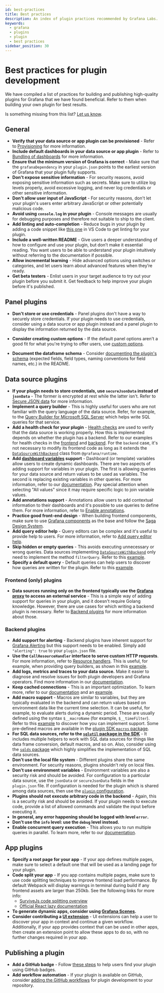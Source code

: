 ```yaml
---
id: best-practices
title: Best practices
description: An index of plugin practices recommended by Grafana Labs.
keywords:
  - grafana
  - plugins
  - plugin
  - best practices
sidebar_position: 30
---
```


# Best practices for plugin development

We have compiled a list of practices for building and publishing high-quality plugins for Grafana that we have found beneficial. Refer to them when building your own plugin for best results.

Is something missing from this list? [Let us know](https://github.com/grafana/plugin-tools/issues/new).

## General

- **Verify that your data source or app plugin can be provisioned** - Refer to [Provisioning](https://grafana.com/docs/grafana/latest/administration/provisioning/#data-sources) for more information.
- **Include default dashboards in your data source or app plugin** - Refer to [Bundling of dashboards](../key-concepts/plugin-types-usage.md#bundling-of-dashboards) for more information.
- **Ensure that the minimum version of Grafana is correct** - Make sure that the `grafanaDependency` in your `plugin.json` points to the earliest version of Grafana that your plugin fully supports.
- **Don't expose sensitive information** - For security reasons, avoid exposing sensitive information such as secrets. Make sure to utilize log levels properly, avoid excessive logging, and never log credentials or other sensitive information.
- **Don't allow user input of JavaScript** - For security reasons, don't let your plugin's users enter arbitrary JavaScript or other potentially malicious code.
- **Avoid using `console.log` in your plugin** - Console messages are usually for debugging purposes and therefore not suitable to ship to the client.
- **Add linting and auto-completion** - Reduce bugs in your plugin by adding a code snippet like [this one](https://grafana.com/blog/2021/01/21/6-tips-for-improving-your-grafana-plugin-before-you-publish/#tip-3-add-linting-and-auto-completion-to-your-pluginjson) in VS Code to get linting for your plugin.
- **Include a well-written README** - Give users a deeper understanding of how to configure and use your plugin, but don’t make it essential reading. You want users to be able to understand your plugin intuitively without referring to the documentation if possible.
- **Allow incremental learning** - Hide advanced options using switches or categories, and let users learn about advanced features when they’re ready.
- **Get beta testers** - Enlist users in your target audience to try out your plugin before you submit it. Get feedback to help improve your plugin before it's published.

## Panel plugins

- **Don't store or use credentials** - Panel plugins don't have a way to securely store credentials. If your plugin needs to use credentials, consider using a data source or app plugin instead and a panel plugin to display the information returned by the data source.

- **Consider creating custom options** - If the default panel options aren't a good fit for what you're trying to offer users, use [custom options](../how-to-guides/panel-plugins/custom-panel-option-editors).
- **Document the dataframe schema** - Consider [documenting the plugin's schema](https://grafana.com/blog/2021/01/21/6-tips-for-improving-your-grafana-plugin-before-you-publish/#tip-2-document-the-data-frame-schema-for-panel-plugins) (expected fields, field types, naming conventions for field names, etc.) in the README.

## Data source plugins

- **If your plugin needs to store credentials, use `secureJsonData` instead of `jsonData`** - The former is encrypted at rest while the latter isn't. Refer to [Secure JSON data](../how-to-guides/data-source-plugins/add-authentication-for-data-source-plugins#store-configuration-in-securejsondata) for more information.
- **Implement a query builder** - This is highly useful for users who are not familiar with the query language of the data source. Refer, for example, to the [Query Builder for Microsoft SQL Server](https://grafana.com/docs/grafana/latest/datasources/mssql/query-editor/#builder-mode) which helps write SQL queries for that service.
- **Add a health check for your plugin** - [Health checks](../key-concepts/backend-plugins/#health-checks) are used to verify that the data source is working properly. How this is implemented depends on whether the plugin has a backend. Refer to our examples for health checks in the [frontend](https://github.com/grafana/grafana-plugin-examples/blob/5441fe2f818e28cdeb06eb7066ff198dd34bb0ab/examples/datasource-http/src/DataSource.ts#L81-L115) and [backend](https://github.com/grafana/grafana-plugin-examples/blob/0532f8b23645251997088ac7a1707a72d3fd9248/examples/datasource-basic/pkg/plugin/datasource.go#L77). For the `backend` case, it's not necessary to modify its frontend code as long as it extends the [`DataSourceWithBackend`](https://github.com/grafana/grafana-plugin-examples/blob/0532f8b23645251997088ac7a1707a72d3fd9248/examples/datasource-basic/src/datasource.ts#L5) class from `@grafana/runtime`.
- **Add [dashboard variables](https://grafana.com/docs/grafana/latest/dashboards/variables/) support** - Dashboard (or template) variables allow users to create dynamic dashboards. There are two aspects of adding support for variables in your plugin. The first is allowing queries for your data source and return values to be used as variables. The second is replacing existing variables in other queries. For more information, refer to our [documentation](../how-to-guides/data-source-plugins/add-support-for-variables#add-support-for-query-variables-to-your-data-source). Pay special attention when selecting "All values" since it may require specific logic to join variable values.
- **Add annotations support** - Annotations allow users to add contextual information to their dashboards and it's possible to use queries to define them. For more information, refer to [Enable annotations](../how-to-guides/data-source-plugins/add-support-for-annotation-queries).
- **Practice good front-end design** - When building frontend components, make sure to use [Grafana components](https://developers.grafana.com/ui/latest/index.html?path=/docs/docs-overview-intro--page) as the base and follow the [Saga Design System](https://grafana.com/developers/saga/about/overview).
- **Add query editor help** - Query editors can be complex and it's useful to provide help to users. For more information, refer to [Add query editor help](../how-to-guides/data-source-plugins/add-query-editor-help).
- **Skip hidden or empty queries** - This avoids executing unnecessary or wrong queries. Data sources implementing [`DataSourceWithBackend`](https://github.com/grafana/grafana-plugin-examples/blob/0532f8b23645251997088ac7a1707a72d3fd9248/examples/datasource-basic/src/datasource.ts#L5) only need to implement the method `filterQuery`. Refer to this [example](https://github.com/grafana/grafana/blob/fd5f66083c91b9759ae7772f99b80c9342b93290/public/app/plugins/datasource/loki/datasource.ts#L1085).
- **Specify a default query** - Default queries can help users to discover how queries are written for the plugin. Refer to this [example](https://github.com/grafana/grafana-plugin-examples/blob/0532f8b/examples/datasource-streaming-backend-websocket/streaming-backend-websocket-plugin/src/datasource.ts#L39-L41).

### Frontend (only) plugins

- **Data sources running only on the frontend typically use the [Grafana proxy](../how-to-guides/data-source-plugins/add-authentication-for-data-source-plugins#add-a-proxy-route-to-your-plugin) to access an external service** - This is a simple way of adding support for queries in your plugin, and it doesn't require Golang knowledge. However, there are use cases for which writing a backend plugin is necessary. Refer to [Backend plugins](../key-concepts/backend-plugins/#use-cases-for-implementing-a-backend-plugin) for more information about those.

### Backend plugins

- **Add support for alerting** - Backend plugins have inherent support for [Grafana Alerting](https://grafana.com/docs/grafana/latest/alerting/) but this support needs to be enabled. Simply add `"alerting": true` to your `plugin.json` file.
- **Use the `CallResourceHandler` interface to serve custom HTTP requests**. For more information, refer to [Resource handlers](../key-concepts/backend-plugins/#resources). This is useful, for example, when providing query builders, as shown in this [example](https://github.com/grafana/grafana-plugin-examples/blob/0532f8b23645251997088ac7a1707a72d3fd9248/examples/app-with-backend/pkg/plugin/app.go#L35).
- **Add logs, metrics and traces to your data source.** Make it easier to diagnose and resolve issues for both plugin developers and Grafana operators. Find more information in our [documentation](../how-to-guides/data-source-plugins/add-logs-metrics-traces-for-backend-plugins).
- **Keep cached connections** - This is an important optimization. To learn more, refer to our [documentation](../key-concepts/backend-plugins/#caching-and-connection-pooling) and an [example](https://github.com/grafana/grafana-plugin-examples/blob/0532f8b23645251997088ac7a1707a72d3fd9248/examples/datasource-http-backend/pkg/plugin/datasource.go#L40-L66).
- **Add macro support** - Macros are similar to variables, but they are typically evaluated in the backend and can return values based on environment data like the current time selection. It can be useful, for example, to evaluate alerts during a dynamic period. These are usually defined using the syntax `$__macroName` (for example, `$__timeFilter`). Refer to this [example](https://github.com/grafana/grafana-plugin-examples/blob/0532f8b23645251997088ac7a1707a72d3fd9248/examples/datasource-basic/pkg/query/macro.go) to discover how you can implement support. Some pre-defined macros are available in the [plugin SDK `macros` package](https://github.com/grafana/grafana-plugin-sdk-go/tree/main/experimental/macros).
- **For SQL data sources, refer to the [`sqlutil` package in the SDK](https://pkg.go.dev/github.com/grafana/grafana-plugin-sdk-go/data/sqlutil)** - It includes multiple helpers to work with SQL data sources for things like data frame conversion, default macros, and so on. Also, consider using the [`sqlds` package](https://pkg.go.dev/github.com/grafana/sqlds) which highly simplifies the implementation of SQL data sources.
- **Don't use the local file system** - Different plugins share the same environment. For security reasons, plugins shouldn't rely on local files.
- **Don't use environment variables** - Environment variables are also a security risk and should be avoided. For configuration to a particular data source, use the `jsonData` or `secureJsonData` fields in the `plugin.json` file. If configuration is needed for the plugin which is shared among data sources, then use the [`plugin` configuration](https://grafana.com/docs/grafana/latest/setup-grafana/configure-grafana/#pluginplugin_id).
- **Plugins should not execute arbitrary code in the backend** - Again, this is a security risk and should be avoided. If your plugin needs to execute code, provide a list of allowed commands and validate the input before executing it.
- **In general, any error happening should be logged with level `error`.**
- **Don't use the `info` level: use the `debug` level instead.**
- **Enable concurrent query execution** - This allows you to run multiple queries in parallel. To learn more, refer to our [documentation](/tutorials/build-a-data-source-backend-plugin#run-multiple-queries-concurrently).

## App plugins

- **Specify a root page for your app** - If your app defines multiple pages, make sure to select a default one that will be used as a landing page for your plugin.
- **Code split your app** - If you app contains multiple pages, make sure to use code splitting techniques to improve frontend load performance. By default Webpack will display warnings in terminal during build if any frontend assets are larger than 250kb. See the following links for more info:
  - [SurviveJs code splitting overview](https://survivejs.com/books/webpack/building/code-splitting)
  - [Official React lazy documentation](https://react.dev/reference/react/lazy)
- **To generate dynamic apps, consider using [Grafana Scenes](https://grafana.com/developers/scenes/).**
- **Consider contributing a [UI extension](../key-concepts/ui-extensions)** - UI extensions can help a user to discover your app in context and continue a given workflow. Additionally, if your app provides context that can be used in other apps, then create an extension point to allow these apps to do so, with no further changes required in your app.

## Publishing a plugin

- **Add a GitHub badge** - Follow [these steps](https://grafana.com/blog/2024/06/06/6-tips-to-improve-your-grafana-plugin-before-you-publish/#tip-4-add-dynamic-badges-to-your-readme) to help users find your plugin using GitHub badges.
- **Add workflow automation** - If your plugin is available on GitHub, consider [adding the GitHub workflows](../get-started/set-up-development-environment.mdx#set-up-github-workflows) for plugin development to your repository.
